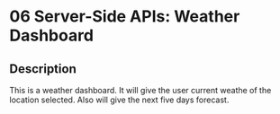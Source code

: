 # 06 Server-Side APIs: Weather Dashboard

## Description 
This is a weather dashboard. It will give the user current weathe of the location selected. Also will give the next five days forecast.

